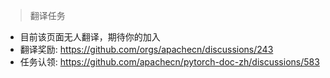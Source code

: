 > 翻译任务

* 目前该页面无人翻译，期待你的加入
* 翻译奖励: <https://github.com/orgs/apachecn/discussions/243>
* 任务认领: <https://github.com/apachecn/pytorch-doc-zh/discussions/583>

<!-- 
请参考这个模版来写内容:


# PyTorch 某某页面

> 译者：[片刻小哥哥](https://github.com/jiangzhonglian)
>
> 项目地址：<https://pytorch.apachecn.org/2.0/tutorials/intermediate/scaled_dot_product_attention_tutorial#conclusion>
>
> 原始地址：<https://pytorch.org/tutorials/intermediate/scaled_dot_product_attention_tutorial#conclusion.html>

开始写原始页面的翻译内容(翻译完后请删除这个模版注释就行)



注意事项: 

1. 代码参考:

```py
import torch

x = torch.ones(5)  # input tensor
y = torch.zeros(3)  # expected output
w = torch.randn(5, 3, requires_grad=True)
b = torch.randn(3, requires_grad=True)
z = torch.matmul(x, w)+b
loss = torch.nn.functional.binary_cross_entropy_with_logits(z, y)
```

2. 公式参考:

1) 无需换行的写法: 
$\sqrt{w^T*w}$

2) 需要换行的写法：
$$
max_{lpha} \left( \sum_{i=1}^{m} lpha_i - rac{1}{2} \sum_{i, j=1}^{m} label_i st label_j st lpha_i st lpha_j st <x_i, x_j> 
ight)
$$

3. 图片参考:

<img src='https://pytorch.org/tutorials/_static/img/thumbnails/cropped/profiler.png' width=20% />
-->
